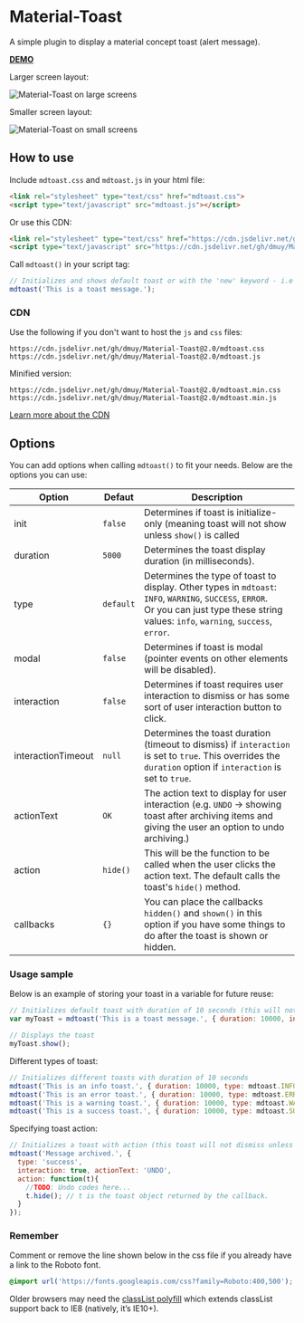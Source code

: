# Material-Toast
A simple plugin to display a material concept toast (alert message).

**[DEMO](https://dmuy.github.io/mdtoast/)**

Larger screen layout:

![Material-Toast on large screens](https://lh3.googleusercontent.com/ctcUblNkRT8tiMPeXLqqaL3aVacFg6OhVZDPOAPKZQ_M-MwsGHe8rdX0wfIG0p2RcwHQO14dX2RaoRaxhQgPStfRUs21kLOcmm3XIdsXQWbsJVIB1oHtI8PcffOLsa9tyaTMtw5owTtbV4Vyi3xyRCWE5sdjDmeoH16Accq2vuiK9H7JSV7WYikx-o2mDIGdgDjGq0YflthktNYuZEf_DUvhXs6jeeGpY1dRgV9lA2gzoY_uoUJUBH1dZVlHy7Upeilhe5BFS9642grsJHoNTJWPeC0hz5tovteDMs1OeSBiKEFz2-LDmdxIaJFGe4Ch0l2fKJHBXp1h7QS-bKF9mVhEbspFi0yTVwvihmzR2r183_j6IdofaeGsJMMFGETnmfv7E9SEbZBSL1RebqWRjpa2FF7IE-waHG3i1WGoeCc7XQfcQDLCZGWR9s1KS4KpzBVvPYOgGAvrR5Xxmf2tNmBLYE104WPFtNJSagN3AXx-jWgG1lRyAeVJNdhfOHXkIcKpljrSQuFyuUnlGSdSryN5by3IBardlQDa4cXNV5ixabB7Ktef131kCaMbmPJJ7zITGbH4XeTqRVD4jbkJBUxk8DCvn5HYSvmpECCCTzmSrinqwMHm7XEHKPKTFfOw_mNwDWXZPblBXuKr-F-PshWm=w759-h404-no "Material-Toast large screen layout")

Smaller screen layout:

![Material-Toast on small screens](https://lh3.googleusercontent.com/ghIKExtruFQJg67WEp_4Npj_S0Lc7vu_FrHUrMfJrOgLY8CApc7yGMB_8583BlFC9_FscysR6a99ZbiU-fZOB08j6xvffhk8ja21ZE_5JKYn9WAwT4R__An59S4QonjISzWyUahpZrTiPdQWBToTQ26qbjiLLRwl4tAsdxGNCF0s4pvWVMgIpXlIT87BdbsEYPFfgcvb6HOLZVy526J5Mvd1ARjeRv3g7mVYwEp4hGWSihTIo-kYogW4h7JINnKSSrv9L43cUQiau9LhsIDpFDHnW1A6Gy5FI7iN-GVi3nilmAb18Zw4gb6To4YJcj5SeZDAEGWKfGHp7M9Gv4dTqbKl0uKXBjmCk997sgoWtU2ximnIIIXNNa-otXfauZ9k7ogXJVtA5i3ciSULBZoQOw6vWkEcoJ7BNp_yEwKuJ0f9ffkM3MfiF_7e6z7LJkSOgzpGzyyVCyptffFNSHs2pUPlU7KX7SaPXhGuqcUSNbWqTTKlPHXbFt6nigetER_bT8DD-e7ZsHfFuWnFWLyWLi0NjGCPxeHZG3f-Tch6ayk4QuCvoEHhw9bVOu-p8PjQ5PsJmGBeEkfPC6TjOLGNBfcTV0nuK3wge8s4M72Dls_HpRGpw9WrYo0ukbqmeZz805iv40dI_qJGtRId26eaExSE=w232-h404-no "Material-Toast smaller screen layout")


## How to use
Include `mdtoast.css` and `mdtoast.js` in your html file:
```html
<link rel="stylesheet" type="text/css" href="mdtoast.css">
<script type="text/javascript" src="mdtoast.js"></script>
```
Or use this CDN:
```html
<link rel="stylesheet" type="text/css" href="https://cdn.jsdelivr.net/gh/dmuy/Material-Toast@2.0/mdtoast.min.css">
<script type="text/javascript" src="https://cdn.jsdelivr.net/gh/dmuy/Material-Toast@2.0/mdtoast.min.js"></script>
```

Call `mdtoast()` in your script tag:
```javascript
// Initializes and shows default toast or with the 'new' keyword - i.e new mdtoast(...)
mdtoast('This is a toast message.');
```

### CDN
Use the following if you don't want to host the `js` and `css` files:
```
https://cdn.jsdelivr.net/gh/dmuy/Material-Toast@2.0/mdtoast.css
https://cdn.jsdelivr.net/gh/dmuy/Material-Toast@2.0/mdtoast.js
```
Minified version:
```
https://cdn.jsdelivr.net/gh/dmuy/Material-Toast@2.0/mdtoast.min.css
https://cdn.jsdelivr.net/gh/dmuy/Material-Toast@2.0/mdtoast.min.js
```

[Learn more about the CDN](https://www.jsdelivr.com/features#gh)

## Options
You can add options when calling `mdtoast()` to fit your needs. Below are the options you can use:

| Option      | Defaut       | Description  |
| ----------- |--------------|--------------|
| init        | `false`      | Determines if toast is initialize-only (meaning toast will not show unless `show()` is called |
| duration    | `5000`       | Determines the toast display duration (in milliseconds). |
| type        | `default`    | Determines the type of toast to display. Other types in `mdtoast`: `INFO`, `WARNING`, `SUCCESS`, `ERROR`. <br> Or you can just type these string values: `info`, `warning`, `success`, `error`. |
| modal       | `false`      | Determines if toast is modal (pointer events on other elements will be disabled). |
| interaction | `false`      | Determines if toast requires user interaction to dismiss or has some sort of user interaction button to click. |
| interactionTimeout | `null` | Determines the toast duration (timeout to dismiss) if `interaction` is set to `true`. This overrides the `duration` option if `interaction` is set to `true`. |
| actionText  | `OK`         | The action text to display for user interaction (e.g. `UNDO` -> showing toast after archiving items and giving the user an option to undo archiving.) |
| action      | `hide()`     | This will be the function to be called when the user clicks the action text. The default calls the toast's `hide()` method. |
| callbacks   | `{}`         | You can place the callbacks `hidden()` and `shown()` in this option if you have some things to do after the toast is shown or hidden. |

### Usage sample
Below is an example of storing your toast in a variable for future reuse:
```javascript
// Initializes default toast with duration of 10 seconds (this will not show the toast since init is set to true)
var myToast = mdtoast('This is a toast message.', { duration: 10000, init: true }); 

// Displays the toast
myToast.show();
```

Different types of toast:
```javascript
// Initializes different toasts with duration of 10 seconds
mdtoast('This is an info toast.', { duration: 10000, type: mdtoast.INFO });      // or type: 'info'
mdtoast('This is an error toast.', { duration: 10000, type: mdtoast.ERROR });    // or type: 'error'
mdtoast('This is a warning toast.', { duration: 10000, type: mdtoast.WARNING }); // or type: 'warning'
mdtoast('This is a success toast.', { duration: 10000, type: mdtoast.SUCCESS }); // or type: 'success'
```

Specifying toast action:
```javascript
// Initializes a toast with action (this toast will not dismiss unless 'interactionTimeout' is specified)
mdtoast('Message archived.', {
  type: 'success', 
  interaction: true, actionText: 'UNDO', 
  action: function(t){
    //TODO: Undo codes here...
    t.hide(); // t is the toast object returned by the callback.
  }
});
```

### Remember
Comment or remove the line shown below in the css file if you already have a link to the Roboto font.
```css
@import url('https://fonts.googleapis.com/css?family=Roboto:400,500');
```

Older browsers may need the [classList polyfill](https://developer.mozilla.org/en-US/docs/Web/API/Element/classList) which extends classList support back to IE8 (natively, it’s IE10+).
